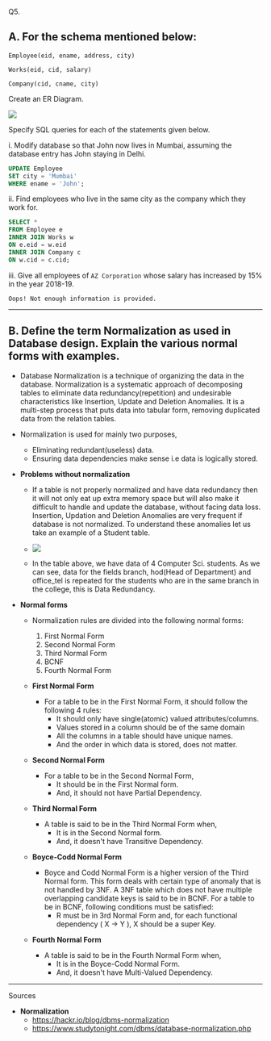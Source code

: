 Q5.

## A. For the schema mentioned below:

```
Employee(eid, ename, address, city)

Works(eid, cid, salary)

Company(cid, cname, city)
```

Create an ER Diagram.

![](https://i.imgur.com/yZ84Dmo.png)

Specify SQL queries for each of the statements given below.

i. Modify database so that John now lives in Mumbai, assuming the database entry has John staying in Delhi.

```sql
UPDATE Employee
SET city = 'Mumbai'
WHERE ename = 'John';
```

ii. Find employees who live in the same city as the company which they work for.

```sql
SELECT *
FROM Employee e
INNER JOIN Works w
ON e.eid = w.eid
INNER JOIN Company c
ON w.cid = c.cid;
```

iii. Give all employees of `AZ Corporation` whose salary has increased by 15% in the year 2018-19.

`Oops! Not enough information is provided.`

<hr />

## B. Define the term Normalization as used in Database design. Explain the various normal forms with examples.

* Database Normalization is a technique of organizing the data in the database. Normalization is a systematic approach of decomposing tables to eliminate data redundancy(repetition) and undesirable characteristics like Insertion, Update and Deletion Anomalies. It is a multi-step process that puts data into tabular form, removing duplicated data from the relation tables.

* Normalization is used for mainly two purposes,

  * Eliminating redundant(useless) data.
  * Ensuring data dependencies make sense i.e data is logically stored.

* **Problems without normalization**

  * If a table is not properly normalized and have data redundancy then it will not only eat up extra memory space but will also make it difficult to handle and update the database, without facing data loss. Insertion, Updation and Deletion Anomalies are very frequent if database is not normalized. To understand these anomalies let us take an example of a Student table.
  
  * ![](https://i.imgur.com/JL7fWdR.png)
  
  * In the table above, we have data of 4 Computer Sci. students. As we can see, data for the fields branch, hod(Head of Department) and office_tel is repeated for the students who are in the same branch in the college, this is Data Redundancy.
  
* **Normal forms**

  * Normalization rules are divided into the following normal forms:
    1. First Normal Form
    2. Second Normal Form
    3. Third Normal Form
    4. BCNF
    5. Fourth Normal Form
    
  * **First Normal Form**
    * For a table to be in the First Normal Form, it should follow the following 4 rules:
       * It should only have single(atomic) valued attributes/columns.
       * Values stored in a column should be of the same domain
       * All the columns in a table should have unique names.
       * And the order in which data is stored, does not matter.
       
   * **Second Normal Form**
     * For a table to be in the Second Normal Form,
       * It should be in the First Normal form.
       * And, it should not have Partial Dependency.
       
    * **Third Normal Form**
      * A table is said to be in the Third Normal Form when,
        * It is in the Second Normal form.
        * And, it doesn't have Transitive Dependency.
        
     * **Boyce-Codd Normal Form**
       * Boyce and Codd Normal Form is a higher version of the Third Normal form. This form deals with certain type of anomaly that is not handled by 3NF. 
         A 3NF table which does not have multiple overlapping candidate keys is said to be in BCNF. 
         For a table to be in BCNF, following conditions must be satisfied:
         * R must be in 3rd Normal Form and, for each functional dependency ( X → Y ), X should be a super Key.

     * **Fourth Normal Form**
        * A table is said to be in the Fourth Normal Form when,
          * It is in the Boyce-Codd Normal Form.
          * And, it doesn't have Multi-Valued Dependency.

<hr />

Sources

* **Normalization**
  * https://hackr.io/blog/dbms-normalization
  * https://www.studytonight.com/dbms/database-normalization.php
  
